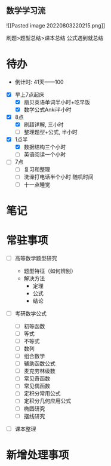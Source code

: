 ## 数学学习流
![[Pasted image 20220803220215.png]]

刷题>题型总结>课本总结
公式遇到就总结

# 待办
- 倒计时: 41天——100

- [x] 早上7点起床
	- [x] 扇贝英语单词半小时+吃早饭
	- [x] 数学公式Anki半小时

- [x] 8点
	- [x] 刷超详解, 三小时
	- [ ] 整理题型+公式, 半小时

- [x] 1点半
	- [x] 数据结构三个小时
	- [ ] 英语阅读一个小时

- [ ] 7点
	- [ ] 复习和整理
	- [ ] 洗澡打电话半个小时 随机时间
	- [ ] 十一点睡觉

# 笔记



# 常驻事项
- [ ] 高等数学题型研究
	- 题型特征（如何辨别）
	- 解决方法
		- 定理
		- 公式
		- 结论
- [ ] 考研数学公式
	- [ ] 初等函数
	- [ ] 等式
	- [ ] 不等式
	- [ ] 数列
	- [ ] 组合数学
	- [ ] 辅助函数公式
	- [ ] 麦克劳林级数
	- [ ] 常见奇函数
	- [ ] 常见偶函数
	- [ ] 定积分常用公式
	- [ ] 定积分几何应用公式
	- [ ] 椭圆研究
	- [ ] 摆线研究
- [ ] 课本整理


# 新增处理事项